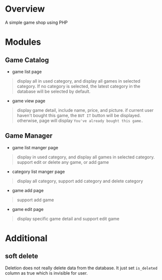 # Overview
A simple game shop using PHP

# Modules
## Game Catalog
* game list page
> display all in used category, and display all games in selected category. 
If no category is selected, the latest category in the database will be selected by default. 
* game view page
> display game detail, include name, price, and picture.
if current user haven't bought this game, the `BUT IT` button will be displayed.
otherwise, page will display `You've already bought this game.`

## Game Manager
* game list manger page
> display in used category, and display all games in selected category. 
support edit or delete any game, or add game
* category list manger page
> display all category, support add category and delete category
* game add page 
> support add game
* game edit page
> display specific game detail and support edit game

# Additional
## soft delete
Deletion does not really delete data from the database. 
It just set `is_deleted` column as true which is invisible for user.